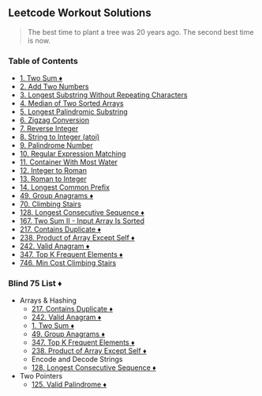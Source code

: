 ## Leetcode Workout Solutions

> The best time to plant a tree was 20 years ago. The second best time is now.

### Table of Contents

- [1. Two Sum &#9830;](solutions/1.%20Two%20Sum/)
- [2. Add Two Numbers](solutions/2.%20Add%20Two%20Numbers/)
- [3. Longest Substring Without Repeating Characters](solutions/3.%20Longest%20Substring%20Without%20Repeating%20Characters/)
- [4. Median of Two Sorted Arrays](solutions/4.%20Median%20of%20Two%20Sorted%20Arrays/)
- [5. Longest Palindromic Substring](solutions/5.%20Longest%20Palindromic%20Substring/)
- [6. Zigzag Conversion](solutions/6.%20Zigzag%20Conversion/)
- [7. Reverse Integer](solutions/7.%20Reverse%20Integer/)
- [8. String to Integer (atoi)](solutions/8.%20String%20to%20Integer%20(atoi)/)
- [9. Palindrome Number](solutions/9.%20Palindrome%20Number/)
- [10. Regular Expression Matching](solutions/10.%20Regular%20Expression%20Matching/)
- [11. Container With Most Water](solutions/11.%20Container%20With%20Most%20Water/)
- [12. Integer to Roman](solutions/12.%20Integer%20to%20Roman/)
- [13. Roman to Integer](solutions/13.%20Roman%20to%20Integer/)
- [14. Longest Common Prefix](solutions/14.%20Longest%20Common%20Prefix/)
- [49. Group Anagrams &#9830;](solutions/49.%20Group%20Anagrams/)
- [70. Climbing Stairs](solutions/70.%20Climbing%20Stairs/)
- [128. Longest Consecutive Sequence &#9830;](solutions/128.%20Longest%20Consecutive%20Sequence/)
- [167. Two Sum II - Input Array Is Sorted](solutions/167.%20Two%20Sum%20II%20-%20Input%20Array%20Is%20Sorted/)
- [217. Contains Duplicate &#9830;](solutions/217.%20Contains%20Duplicate/)
- [238. Product of Array Except Self &#9830;](solutions/238.%20Product%20of%20Array%20Except%20Self/)
- [242. Valid Anagram &#9830;](solutions/242.%20Valid%20Anagram/)
- [347. Top K Frequent Elements &#9830;](solutions/347.%20Top%20K%20Frequent%20Elements/)
- [746. Min Cost Climbing Stairs](solutions/746.%20Min%20Cost%20Climbing%20Stairs/)

### Blind 75 List &#9830;

- Arrays & Hashing
  - [217. Contains Duplicate &#9830;](solutions/217.%20Contains%20Duplicate/)
  - [242. Valid Anagram &#9830;](solutions/242.%20Valid%20Anagram/)
  - [1. Two Sum &#9830;](solutions/1.%20Two%20Sum/)
  - [49. Group Anagrams &#9830;](solutions/49.%20Group%20Anagrams/)
  - [347. Top K Frequent Elements &#9830;](solutions/347.%20Top%20K%20Frequent%20Elements/)
  - [238. Product of Array Except Self &#9830;](solutions/238.%20Product%20of%20Array%20Except%20Self/)
  - Encode and Decode Strings
  - [128. Longest Consecutive Sequence &#9830;](solutions/128.%20Longest%20Consecutive%20Sequence/)
- Two Pointers
  - [125. Valid Palindrome &#9830;](solutions/125.%20Valid%20Palindrome/)